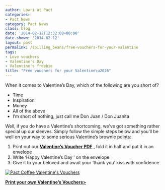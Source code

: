 ```yaml
---
author: Lowri at Pact
categories:
- Pact News
category: Pact News
class: blog
date: '2014-02-12T12:32:08+00:00'
date-shown: '2014-02-12'
layout: post
permalink: /spilling_beans/free-vouchers-for-your-valentine
tags:
- Love vouchers
- Valentine's Day
- Valentine's freebie
title: "Free vouchers for your Valentine\u2026"
---
```


When it comes to Valentine’s Day, which of the following are you short of?

  * Time
  * Inspiration
  * Money
  * All of the above
  * I’m short of nothing, just call me Don Juan / Don Juanita

Well, if you do have a Valentine’s shortcoming, we’ve got something rather
special up our sleeves. Simply follow the simple steps below and you’ll be
well on your way to some serious Valentine’s brownie points:

  1. Print out our **[Valentine’s Voucher PDF](http://pactcoffee.files.wordpress.com/2014/02/customer_coupons.pdf)** , fold it in half and put it in an envelope
  2. Write ‘Happy Valentine’s Day <name of beloved>’ on the envelope
  3. Give it to your beloved and await your ‘thank you’ kiss with confidence

[![Pact Coffee Valentine's
Vouchers](http://pactcoffee.files.wordpress.com/2014/02/customer_coupons.jpg?w=545)](http://pactcoffee.files.wordpress.com/2014/02/customer_coupons.pdf)

**[Print your own Valentine’s
Vouchers>](http://pactcoffee.files.wordpress.com/2014/02/customer_coupons.pdf)**